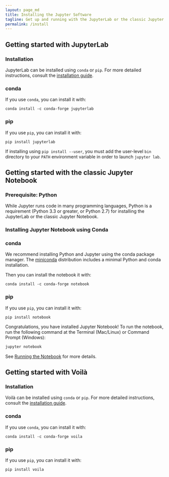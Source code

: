 ```yaml
---
layout: page_md
title: Installing the Jupyter Software
tagline: Get up and running with the JupyterLab or the classic Jupyter Notebook on your computer within minutes!
permalink: /install
---
```


## Getting started with JupyterLab

### Installation

JupyterLab can be installed using `conda` or `pip`. For more detailed instructions, consult the [installation guide](http://jupyterlab.readthedocs.io/en/stable/getting_started/installation.html).

### conda

If you use `conda`, you can install it with:

```shell
conda install -c conda-forge jupyterlab
```

### pip

If you use `pip`, you can install it with:

```shell
pip install jupyterlab
```

If installing using `pip install --user`, you must add the user-level `bin` directory to your `PATH` environment variable in order to launch `jupyter lab`.

## Getting started with the classic Jupyter Notebook

### Prerequisite: Python

While Jupyter runs code in many programming languages, Python is a requirement
(Python 3.3 or greater, or Python 2.7) for installing the JupyterLab or the classic Jupyter Notebook.

### Installing Jupyter Notebook using Conda

### conda

We recommend installing Python and Jupyter using the conda package manager. The [miniconda](https://docs.conda.io/en/latest/miniconda.html) distribution includes a minimal Python and conda installation.

Then you can install the notebook it with:

```shell
conda install -c conda-forge notebook
```

### pip

If you use `pip`, you can install it with:

```shell
pip install notebook
```

Congratulations, you have installed Jupyter Notebook! To run the notebook, run the following command at the Terminal (Mac/Linux) or Command Prompt (Windows):

```bash
jupyter notebook
```

See [Running the Notebook](https://jupyter.readthedocs.io/en/latest/running.html#running) for more details.

## Getting started with Voilà

### Installation

Voilà can be installed using `conda` or `pip`. For more detailed instructions, consult the [installation guide](https://voila.readthedocs.io/en/stable/install.html).

### conda

If you use `conda`, you can install it with:

```shell
conda install -c conda-forge voila
```

### pip

If you use `pip`, you can install it with:

```shell
pip install voila
```
